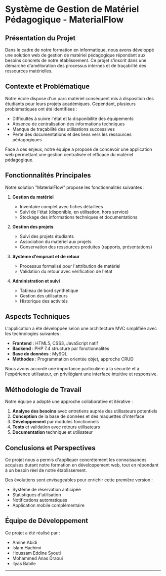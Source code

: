 # Système de Gestion de Matériel Pédagogique - MaterialFlow

## Présentation du Projet

Dans le cadre de notre formation en informatique, nous avons développé une solution web de gestion de matériel pédagogique répondant aux besoins concrets de notre établissement. Ce projet s'inscrit dans une démarche d'amélioration des processus internes et de traçabilité des ressources matérielles.

## Contexte et Problématique

Notre école dispose d'un parc matériel conséquent mis à disposition des étudiants pour leurs projets académiques. Cependant, plusieurs problématiques ont été identifiées :

- Difficultés à suivre l'état et la disponibilité des équipements
- Absence de centralisation des informations techniques
- Manque de traçabilité des utilisations successives
- Perte des documentations et des liens vers les ressources pédagogiques

Face à ces enjeux, notre équipe a proposé de concevoir une application web permettant une gestion centralisée et efficace du matériel pédagogique.

## Fonctionnalités Principales

Notre solution "MaterialFlow" propose les fonctionnalités suivantes :

1. **Gestion du matériel**
   - Inventaire complet avec fiches détaillées
   - Suivi de l'état (disponible, en utilisation, hors service)
   - Stockage des informations techniques et documentations

2. **Gestion des projets**
   - Suivi des projets étudiants
   - Association du matériel aux projets
   - Conservation des ressources produites (rapports, présentations)

3. **Système d'emprunt et de retour**
   - Processus formalisé pour l'attribution de matériel
   - Validation du retour avec vérification de l'état

4. **Administration et suivi**
   - Tableau de bord synthétique
   - Gestion des utilisateurs
   - Historique des activités

## Aspects Techniques

L'application a été développée selon une architecture MVC simplifiée avec les technologies suivantes :

- **Frontend** : HTML5, CSS3, JavaScript natif
- **Backend** : PHP 7.4 structuré par fonctionnalités
- **Base de données** : MySQL
- **Méthodes** : Programmation orientée objet, approche CRUD

Nous avons accordé une importance particulière à la sécurité et à l'expérience utilisateur, en privilégiant une interface intuitive et responsive.

## Méthodologie de Travail

Notre équipe a adopté une approche collaborative et itérative :

1. **Analyse des besoins** avec entretiens auprès des utilisateurs potentiels
2. **Conception** de la base de données et des maquettes d'interface
3. **Développement** par modules fonctionnels
4. **Tests** et validation avec retours utilisateurs
5. **Documentation** technique et utilisateur

## Conclusions et Perspectives

Ce projet nous a permis d'appliquer concrètement les connaissances acquises durant notre formation en développement web, tout en répondant à un besoin réel de notre établissement.

Des évolutions sont envisageables pour enrichir cette première version :
- Système de réservation anticipée
- Statistiques d'utilisation
- Notifications automatiques
- Application mobile complémentaire

## Équipe de Développement

Ce projet a été réalisé par :
- Amine Abidi
- Islam Hachimi
- Houssam Eddine Syouti
- Mohammed Anas Draoui
- Ilyas Babile

---